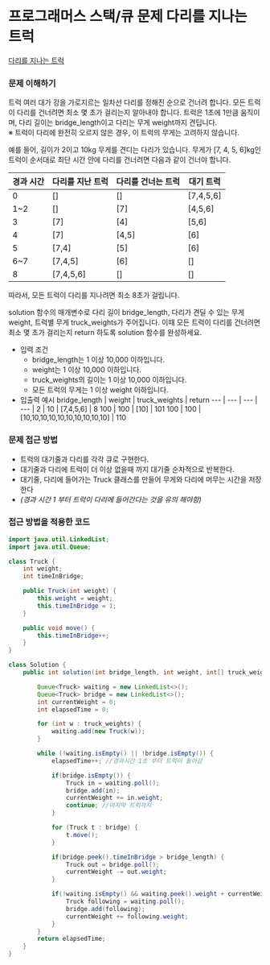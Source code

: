 # 프로그래머스 스택/큐 문제 다리를 지나는 트럭

[다리를 지나는 트럭](https://programmers.co.kr/learn/courses/30/lessons/42583)

### 문제 이해하기
트럭 여러 대가 강을 가로지르는 일차선 다리를 정해진 순으로 건너려 합니다. 모든 트럭이 다리를 건너려면 최소 몇 초가 걸리는지 알아내야 합니다. 트럭은 1초에 1만큼 움직이며, 다리 길이는 bridge_length이고 다리는 무게 weight까지 견딥니다.<br>
※ 트럭이 다리에 완전히 오르지 않은 경우, 이 트럭의 무게는 고려하지 않습니다.

예를 들어, 길이가 2이고 10kg 무게를 견디는 다리가 있습니다. 무게가 [7, 4, 5, 6]kg인 트럭이 순서대로 최단 시간 안에 다리를 건너려면 다음과 같이 건너야 합니다.

경과 시간 |	다리를 지난 트럭 | 다리를 건너는 트럭 | 대기 트럭
--- | --- | --- | ---
0	| [] | [] |	[7,4,5,6]
1~2 | [] | [7] | [4,5,6]
3 |	[7]	| [4] | [5,6]
4 |	[7]	| [4,5] | [6]
5 |	[7,4] | [5] | [6]
6~7 | [7,4,5] |	[6] | []
8 |	[7,4,5,6] | [] | []

따라서, 모든 트럭이 다리를 지나려면 최소 8초가 걸립니다.

solution 함수의 매개변수로 다리 길이 bridge_length, 다리가 견딜 수 있는 무게 weight, 트럭별 무게 truck_weights가 주어집니다. 이때 모든 트럭이 다리를 건너려면 최소 몇 초가 걸리는지 return 하도록 solution 함수를 완성하세요.


- 입력 조건
    - bridge_length는 1 이상 10,000 이하입니다.
    - weight는 1 이상 10,000 이하입니다.
    - truck_weights의 길이는 1 이상 10,000 이하입니다.
    - 모든 트럭의 무게는 1 이상 weight 이하입니다.
- 입출력 예시
    bridge_length |	weight | truck_weights | return
    --- | --- | --- | --- |
    2 |	10 | [7,4,5,6] | 8
    100	| 100 | [10] | 101
    100	| 100 | [10,10,10,10,10,10,10,10,10,10] | 110

### 문제 접근 방법
- 트럭의 대기줄과 다리를 각각 큐로 구현한다.
- 대기줄과 다리에 트럭이 더 이상 없을때 까지 대기줄 순차적으로 반복한다.
- 대기줄, 다리에 들어가는 Truck 클래스를 만들어 무게와 다리에 머무는 시간을 저장한다 
- _(경과 시간 1 부터 트럭이 다리에 들어간다는 것을 유의 해야함)_

### 접근 방법을 적용한 코드
```java
import java.util.LinkedList;
import java.util.Queue;

class Truck {
    int weight;
    int timeInBridge;

    public Truck(int weight) {
        this.weight = weight;
        this.timeInBridge = 1;
    }

    public void move() {
        this.timeInBridge++;
    }
}

class Solution {
    public int solution(int bridge_length, int weight, int[] truck_weights) {

        Queue<Truck> waiting = new LinkedList<>();
        Queue<Truck> bridge = new LinkedList<>();
        int currentWeight = 0;
        int elapsedTime = 0;

        for (int w : truck_weights) {
            waiting.add(new Truck(w));
        }

        while (!waiting.isEmpty() || !bridge.isEmpty()) {
            elapsedTime++; //경과시간 1초 부터 트럭이 들어감

            if(bridge.isEmpty()) {
                Truck in = waiting.poll();
                bridge.add(in);
                currentWeight += in.weight;
                continue; //마지막 트럭까지
            }

            for (Truck t : bridge) {
                t.move();
            }

            if(bridge.peek().timeInBridge > bridge_length) {
                Truck out = bridge.poll();
                currentWeight -= out.weight;
            }

            if(!waiting.isEmpty() && waiting.peek().weight + currentWeight <= weight) {
                Truck following = waiting.poll();
                bridge.add(following);
                currentWeight += following.weight;
            }
        }
        return elapsedTime;
    }
}
```